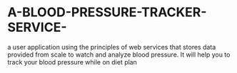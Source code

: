 # A-BLOOD-PRESSURE-TRACKER-SERVICE-
a user application using the principles of web services that stores data provided from scale to watch and analyze blood pressure. It will help you to track your blood pressure while on diet plan
